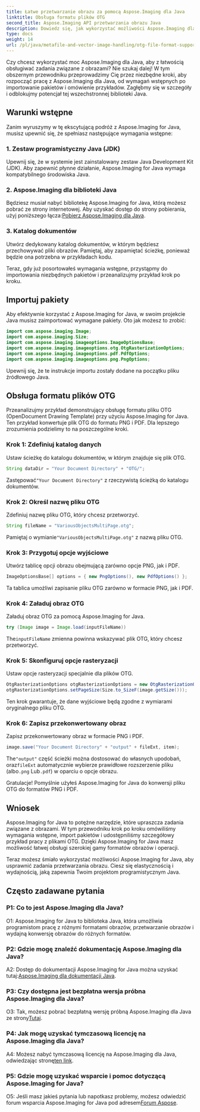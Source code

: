 ```yaml
---
title: Łatwe przetwarzanie obrazu za pomocą Aspose.Imaging dla Java
linktitle: Obsługa formatu plików OTG
second_title: Aspose.Imaging API przetwarzania obrazu Java
description: Dowiedz się, jak wykorzystać możliwości Aspose.Imaging dla języka Java, korzystając z tego przewodnika krok po kroku. Z łatwością optymalizuj przetwarzanie obrazu.
type: docs
weight: 14
url: /pl/java/metafile-and-vector-image-handling/otg-file-format-support/
---
```

Czy chcesz wykorzystać moc Aspose.Imaging dla Java, aby z łatwością obsługiwać zadania związane z obrazami? Nie szukaj dalej! W tym obszernym przewodniku przeprowadzimy Cię przez niezbędne kroki, aby rozpocząć pracę z Aspose.Imaging dla Java, od wymagań wstępnych po importowanie pakietów i omówienie przykładów. Zagłębmy się w szczegóły i odblokujmy potencjał tej wszechstronnej biblioteki Java.

## Warunki wstępne

Zanim wyruszymy w tę ekscytującą podróż z Aspose.Imaging for Java, musisz upewnić się, że spełniasz następujące wymagania wstępne:

### 1. Zestaw programistyczny Java (JDK)

Upewnij się, że w systemie jest zainstalowany zestaw Java Development Kit (JDK). Aby zapewnić płynne działanie, Aspose.Imaging for Java wymaga kompatybilnego środowiska Java.

### 2. Aspose.Imaging dla biblioteki Java

 Będziesz musiał nabyć bibliotekę Aspose.Imaging for Java, którą możesz pobrać ze strony internetowej. Aby uzyskać dostęp do strony pobierania, użyj poniższego łącza:[Pobierz Aspose.Imaging dla Java](https://releases.aspose.com/imaging/java/).

### 3. Katalog dokumentów

Utwórz dedykowany katalog dokumentów, w którym będziesz przechowywać pliki obrazów. Pamiętaj, aby zapamiętać ścieżkę, ponieważ będzie ona potrzebna w przykładach kodu.

Teraz, gdy już posortowałeś wymagania wstępne, przystąpmy do importowania niezbędnych pakietów i przeanalizujmy przykład krok po kroku.

## Importuj pakiety

Aby efektywnie korzystać z Aspose.Imaging for Java, w swoim projekcie Java musisz zaimportować wymagane pakiety. Oto jak możesz to zrobić:

```java
import com.aspose.imaging.Image;
import com.aspose.imaging.Size;
import com.aspose.imaging.imageoptions.ImageOptionsBase;
import com.aspose.imaging.imageoptions.otg.OtgRasterizationOptions;
import com.aspose.imaging.imageoptions.pdf.PdfOptions;
import com.aspose.imaging.imageoptions.png.PngOptions;
```

Upewnij się, że te instrukcje importu zostały dodane na początku pliku źródłowego Java.

## Obsługa formatu plików OTG

Przeanalizujmy przykład demonstrujący obsługę formatu pliku OTG (OpenDocument Drawing Template) przy użyciu Aspose.Imaging for Java. Ten przykład konwertuje plik OTG do formatu PNG i PDF. Dla lepszego zrozumienia podzielimy to na poszczególne kroki.

### Krok 1: Zdefiniuj katalog danych

Ustaw ścieżkę do katalogu dokumentów, w którym znajduje się plik OTG.

```java
String dataDir = "Your Document Directory" + "OTG/";
```

 Zastępować`"Your Document Directory"` z rzeczywistą ścieżką do katalogu dokumentów.

### Krok 2: Określ nazwę pliku OTG

Zdefiniuj nazwę pliku OTG, który chcesz przetworzyć.

```java
String fileName = "VariousObjectsMultiPage.otg";
```

 Pamiętaj o wymianie`"VariousObjectsMultiPage.otg"` z nazwą pliku OTG.

### Krok 3: Przygotuj opcje wyjściowe

Utwórz tablicę opcji obrazu obejmującą zarówno opcje PNG, jak i PDF.

```java
ImageOptionsBase[] options = { new PngOptions(), new PdfOptions() };
```

Ta tablica umożliwi zapisanie pliku OTG zarówno w formacie PNG, jak i PDF.

### Krok 4: Załaduj obraz OTG

Załaduj obraz OTG za pomocą Aspose.Imaging for Java.

```java
try (Image image = Image.load(inputFileName))
```

 The`inputFileName` zmienna powinna wskazywać plik OTG, który chcesz przetworzyć.

### Krok 5: Skonfiguruj opcje rasteryzacji

Ustaw opcje rasteryzacji specjalnie dla plików OTG.

```java
OtgRasterizationOptions otgRasterizationOptions = new OtgRasterizationOptions();
otgRasterizationOptions.setPageSize(Size.to_SizeF(image.getSize()));
```

Ten krok gwarantuje, że dane wyjściowe będą zgodne z wymiarami oryginalnego pliku OTG.

### Krok 6: Zapisz przekonwertowany obraz

Zapisz przekonwertowany obraz w formacie PNG i PDF.

```java
image.save("Your Document Directory" + "output" + fileExt, item);
```

 The`"output"` część ścieżki można dostosować do własnych upodobań, oraz`fileExt` automatycznie wybierze prawidłowe rozszerzenie pliku (albo`.png` Lub`.pdf`) w oparciu o opcje obrazu.

Gratulacje! Pomyślnie użyłeś Aspose.Imaging for Java do konwersji pliku OTG do formatów PNG i PDF.

## Wniosek

Aspose.Imaging for Java to potężne narzędzie, które upraszcza zadania związane z obrazami. W tym przewodniku krok po kroku omówiliśmy wymagania wstępne, import pakietów i udostępniliśmy szczegółowy przykład pracy z plikami OTG. Dzięki Aspose.Imaging for Java masz możliwość łatwej obsługi szerokiej gamy formatów obrazów i operacji.

Teraz możesz śmiało wykorzystać możliwości Aspose.Imaging for Java, aby usprawnić zadania przetwarzania obrazu. Ciesz się elastycznością i wydajnością, jaką zapewnia Twoim projektom programistycznym Java.

## Często zadawane pytania

### P1: Co to jest Aspose.Imaging dla Java?

O1: Aspose.Imaging for Java to biblioteka Java, która umożliwia programistom pracę z różnymi formatami obrazów, przetwarzanie obrazów i wydajną konwersję obrazów do różnych formatów.

### P2: Gdzie mogę znaleźć dokumentację Aspose.Imaging dla Java?

 A2: Dostęp do dokumentacji Aspose.Imaging for Java można uzyskać tutaj:[Aspose.Imaging dla dokumentacji Java](https://reference.aspose.com/imaging/java/).

### P3: Czy dostępna jest bezpłatna wersja próbna Aspose.Imaging dla Java?

 O3: Tak, możesz pobrać bezpłatną wersję próbną Aspose.Imaging dla Java ze strony[Tutaj](https://releases.aspose.com/).

### P4: Jak mogę uzyskać tymczasową licencję na Aspose.Imaging dla Java?

A4: Możesz nabyć tymczasową licencję na Aspose.Imaging dla Java, odwiedzając stronę[ten link](https://purchase.aspose.com/temporary-license/).

### P5: Gdzie mogę uzyskać wsparcie i pomoc dotyczącą Aspose.Imaging for Java?

 O5: Jeśli masz jakieś pytania lub napotkasz problemy, możesz odwiedzić forum wsparcia Aspose.Imaging for Java pod adresem[Forum Aspose](https://forum.aspose.com/).